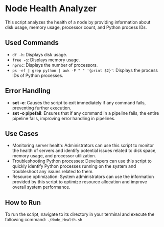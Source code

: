 
# Node Health Analyzer

This script analyzes the health of a node by providing information about disk usage, memory usage, processor count, and Python process IDs.

## Used Commands
- `df -h`: Displays disk usage.
- `free -g`: Displays memory usage.
- `nproc`: Displays the number of processors.
- `ps -ef | grep python | awk -F " " '{print $2}'`: Displays the process IDs of Python processes.

## Error Handling
- **set -e**: Causes the script to exit immediately if any command fails, preventing further execution.
- **set -o pipefail**: Ensures that if any command in a pipeline fails, the entire pipeline fails, improving error handling in pipelines.

## Use Cases
- Monitoring server health: Administrators can use this script to monitor the health of servers and identify potential issues related to disk space, memory usage, and processor utilization.
- Troubleshooting Python processes: Developers can use this script to quickly identify Python processes running on the system and troubleshoot any issues related to them.
- Resource optimization: System administrators can use the information provided by this script to optimize resource allocation and improve overall system performance.

## How to Run
To run the script, navigate to its directory in your terminal and execute the following command:
`./Node_Health.sh`

